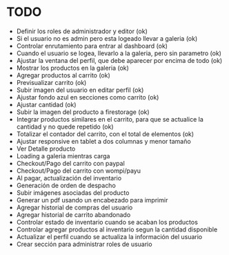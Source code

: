 # TODO

- Definir los roles de administrador y editor (ok)
- Si el usuario no es admin pero esta logeado llevar a galeria (ok)
- Controlar enrutamiento para entrar al dashboard (ok)
- Cuando el usuario se logea, llevarlo a la galeria, pero sin parametro (ok)
- Ajustar la ventana del perfil, que debe aparecer por encima de todo (ok)
- Mostrar los productos en la galeria (ok)
- Agregar productos al carrito (ok)
- Previsualizar carrito (ok)
- Subir imagen del usuario en editar perfil (ok)
- Ajustar fondo azul en secciones como carrito (ok)
- Ajustar cantidad (ok)
- Subir la imagen del producto a firestorage (ok)
- Integrar productos similares en el carrito, para que se actualice la cantidad y no quede repetido (ok)
- Totalizar el contador del carrito, con el total de elementos (ok)
- Ajustar responsive en tablet a dos columnas y menor tamaño
- Ver Detalle producto
- Loading a galeria mientras carga
- Checkout/Pago del carrito con paypal
- Checkout/Pago del carrito con wompi/payu
- Al pagar, actualización del inventario  
- Generación de orden de despacho
- Subir imágenes asociadas del producto
- Generar un pdf usando un encabezado para imprimir
- Agregar historial de compras del usuario
- Agregar historial de carrito abandonado
- Controlar estado de inventario cuando se acaban los productos
- Controlar agregar productos al inventario segun la cantidad disponible
- Actualizar el perfil cuando se actualiza la información del usuario
- Crear sección para administrar roles de usuario
